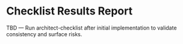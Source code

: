 # Checklist Results Report
TBD — Run architect-checklist after initial implementation to validate consistency and surface risks.
